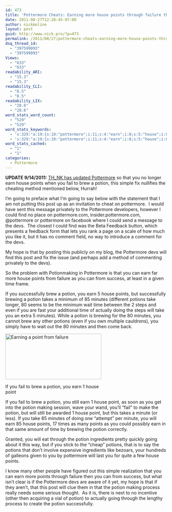 ```yaml
---
id: 473
title: 'Pottermore Cheats: Earning more house points through failure then success in potion making'
date: 2011-08-27T12:28:45-07:00
author: nickmoline
layout: post
guid: http://www.nick.pro/?p=473
permalink: /2011/08/27/pottermore-cheats-earning-more-house-points-through-failure-then-success-in-potion-making/
dsq_thread_id:
  - "397599093"
  - "397599093"
Views:
  - "633"
  - "633"
readability_ARI:
  - "15.3"
  - "15.3"
readability_CLI:
  - "8.5"
  - "8.5"
readability_LIX:
  - "28.6"
  - "28.6"
word_stats_word_count:
  - "529"
  - "529"
word_stats_keywords:
  - 's:329:"a:19:{s:10:"pottermore";i:11;s:4:"earn";i:8;s:5:"house";i:8;s:6:"points";i:7;s:4:"fail";i:4;s:4:"brew";i:5;s:6:"potion";i:13;s:5:"going";i:4;s:4:"post";i:3;s:4:"find";i:3;s:4:"devs";i:5;s:4:"time";i:4;s:12:"successfully";i:3;s:7:"brewing";i:3;s:7:"minutes";i:5;s:7:"potions";i:4;s:4:"take";i:3;s:7:"caption";i:3;s:5:"point";i:3;}";'
  - 's:329:"a:19:{s:10:"pottermore";i:11;s:4:"earn";i:8;s:5:"house";i:8;s:6:"points";i:7;s:4:"fail";i:4;s:4:"brew";i:5;s:6:"potion";i:13;s:5:"going";i:4;s:4:"post";i:3;s:4:"find";i:3;s:4:"devs";i:5;s:4:"time";i:4;s:12:"successfully";i:3;s:7:"brewing";i:3;s:7:"minutes";i:5;s:7:"potions";i:4;s:4:"take";i:3;s:7:"caption";i:3;s:5:"point";i:3;}";'
word_stats_cached:
  - "1"
  - "1"
categories:
  - Pottermore
---
```

**UPDATE 9/14/2011:** [TH_NK has updated Pottermore](https://www.nick.pro/2011/09/14/pottermore-cheats-potions-better-still-needs-more/ "Pottermore Cheats Update: Potions are Better now, but the site still has a way to go") so that you no longer earn house points when you fail to brew a potion, this simple fix nullifies the cheating method mentioned below, Hurrah!

I&#8217;m going to preface what I&#8217;m going to say below with the statement that I am not putting this post up as an invitation to cheat on pottermore.  I would have sent this message privately to the Pottermore developers, however I could find no place on pottermore.com, insider.pottermore.com, @pottermore or pottermore on facebook where I could send a message to the devs.  The closest I could find was the Beta Feedback button, which presents a feedback form that lets you rank a page on a scale of how much you like it, but it has no comment field, no way to introduce a comment for the devs.

My hope is that by posting this publicly on my blog, the Pottermore devs will find this post and fix the issue (and perhaps add a method of commenting privately to the devs).

<!--more-->So the problem with Potionmaking in Pottermore is that you can earn far more house points from failure as you can from success, at least in a given time frame.

If you successfully brew a potion, you earn 5 house points, but successfully brewing a potion takes a minimum of 85 minutes (different potions take longer, 80 seems to be the minimum wait time between the 2 steps and even if you are fast your additional time of actually doing the steps will take you an extra 5 minutes). While a potion is brewing for the 80 minutes, you cannot brew any other potions (even if you own multiple cauldrons), you simply have to wait out the 80 minutes and then come back.

<div id="attachment_476" style="width: 310px" class="wp-caption alignright">
  <a href="{{ site.baseurl }}/wp-content/uploads/2011/08/Screen-Shot-2011-08-27-at-2.30.12-PM.png?ssl=1"><img aria-describedby="caption-attachment-476"  title="Earning a point from failure" src="{{ site.baseurl }}/wp-content/uploads/2011/08/Screen-Shot-2011-08-27-at-2.30.12-PM-300x142.png" alt="Earning a point from failure" width="300" height="142" data-recalc-dims="1" /></a>
  
  <p id="caption-attachment-476" class="wp-caption-text">
    If you fail to brew a potion, you earn 1 house point
  </p>
</div>

If you fail to brew a potion, you still earn 1 house point, as soon as you get into the potion making session, wave your wand, you&#8217;ll &#8220;fail&#8221; to make the potion, but will still be awarded 1 house point, but this takes a minute (or less). If you take 85 minutes of doing one &#8220;attempt&#8221; per minute, you will earn 85 house points, 17 times as many points as you could possibly earn in that same amount of time by brewing the potion correctly.

Granted, you will eat through the potion ingredients pretty quickly going about it this way, but if you stick to the &#8220;cheap&#8221; potions, that is to say the potions that don&#8217;t involve expensive ingredients like bezoars, your hundreds of galleons given to you by pottermore will last you for quite a few house points.

I know many other people have figured out this simple realization that you can earn more points through failure then you can from success, but what isn&#8217;t clear is if the Pottermore devs are aware of it yet, my hope is that if they aren&#8217;t, that this post will clue them in that the potion making process really needs some serious thought.  As it is, there is next to no incentive (other then acquiring a vial of potion) to actually going through the lengthy process to create the potion successfully.